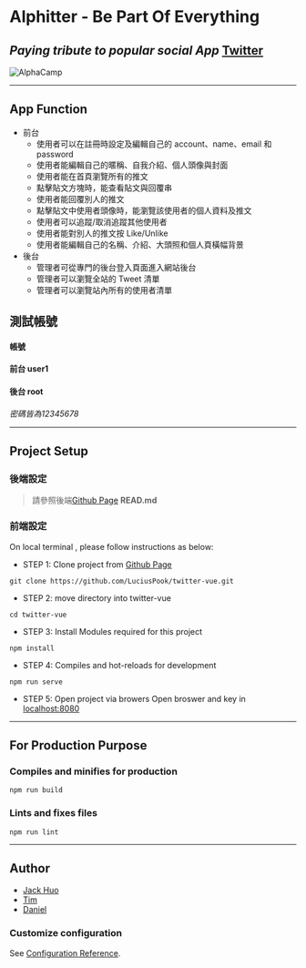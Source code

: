 # **Alphitter** - Be Part Of Everything
## *Paying tribute to popular social App* **[Twitter](https://twitter.com/)**
![AlphaCamp](https://media-exp1.licdn.com/dms/image/C560BAQEJME754QmfcQ/company-logo_200_200/0/1519883768060?e=2159024400&v=beta&t=kkL_dJb9_NqeeioYh76B4eY6mzQUaIvqTQ2u6RVzvz0)
***
## **App Function**
- 前台
  - 使用者可以在註冊時設定及編輯自己的 account、name、email 和 password
  - 使用者能編輯自己的暱稱、自我介紹、個人頭像與封面
  - 使用者能在首頁瀏覽所有的推文 
  - 點擊貼文方塊時，能查看貼文與回覆串
  - 使用者能回覆別人的推文
  - 點擊貼文中使用者頭像時，能瀏覽該使用者的個人資料及推文
  - 使用者可以追蹤/取消追蹤其他使用者
  - 使用者能對別人的推文按 Like/Unlike
  - 使用者能編輯自己的名稱、介紹、大頭照和個人頁橫幅背景
- 後台
  - 管理者可從專門的後台登入頁面進入網站後台
  - 管理者可以瀏覽全站的 Tweet 清單
  - 管理者可以瀏覽站內所有的使用者清單
## **測試帳號**
#### **帳號**
#### 前台 user1 
#### 後台 root  
*密碼皆為12345678*
***
## **Project Setup**
### 後端設定 
> 請參照後端[Github Page](https://github.com/rayray1010/twitter-api-2020) **READ.md**
### 前端設定 
On local terminal , please follow instructions as below:
- STEP 1: Clone project from [Github Page](https://github.com/LuciusPook/twitter-vue.git) 
```
git clone https://github.com/LuciusPook/twitter-vue.git
```
- STEP 2: move directory into twitter-vue
```
cd twitter-vue
```
- STEP 3: Install Modules required for this project
```
npm install
```
- STEP 4: Compiles and hot-reloads for development
```
npm run serve
```
- STEP 5: Open project via browers
Open broswer and key in [localhost:8080](localhost:8080)


***
## **For Production Purpose**
### Compiles and minifies for production
```
npm run build
```

### Lints and fixes files
```
npm run lint
```
***

## **Author**
- [Jack Huo](https://github.com/JackJackHuo)
- [Tim](https://github.com/TimZXJ)
- [Daniel](https://github.com/JackJackHuo)

### Customize configuration
See [Configuration Reference](https://cli.vuejs.org/config/).
